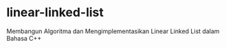 # linear-linked-list
Membangun Algoritma dan Mengimplementasikan Linear Linked List dalam Bahasa C++
